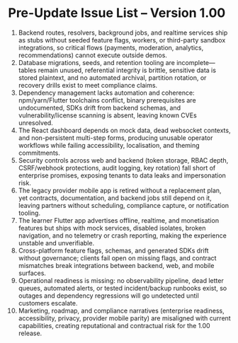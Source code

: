 # Pre-Update Issue List – Version 1.00

1. Backend routes, resolvers, background jobs, and realtime services ship as stubs without seeded feature flags, workers, or third-party sandbox integrations, so critical flows (payments, moderation, analytics, recommendations) cannot execute outside demos.
2. Database migrations, seeds, and retention tooling are incomplete—tables remain unused, referential integrity is brittle, sensitive data is stored plaintext, and no automated archival, partition rotation, or recovery drills exist to meet compliance claims.
3. Dependency management lacks automation and coherence: npm/yarn/Flutter toolchains conflict, binary prerequisites are undocumented, SDKs drift from backend schemas, and vulnerability/license scanning is absent, leaving known CVEs unresolved.
4. The React dashboard depends on mock data, dead websocket contexts, and non-persistent multi-step forms, producing unusable operator workflows while failing accessibility, localisation, and theming commitments.
5. Security controls across web and backend (token storage, RBAC depth, CSRF/webhook protections, audit logging, key rotation) fall short of enterprise promises, exposing tenants to data leaks and impersonation risk.
6. The legacy provider mobile app is retired without a replacement plan, yet contracts, documentation, and backend jobs still depend on it, leaving partners without scheduling, compliance capture, or notification tooling.
7. The learner Flutter app advertises offline, realtime, and monetisation features but ships with mock services, disabled isolates, broken navigation, and no telemetry or crash reporting, making the experience unstable and unverifiable.
8. Cross-platform feature flags, schemas, and generated SDKs drift without governance; clients fail open on missing flags, and contract mismatches break integrations between backend, web, and mobile surfaces.
9. Operational readiness is missing: no observability pipeline, dead letter queues, automated alerts, or tested incident/backup runbooks exist, so outages and dependency regressions will go undetected until customers escalate.
10. Marketing, roadmap, and compliance narratives (enterprise readiness, accessibility, privacy, provider mobile parity) are misaligned with current capabilities, creating reputational and contractual risk for the 1.00 release.
